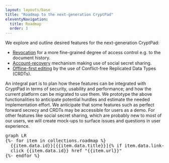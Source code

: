 ```yaml
---
layout: layouts/base
title: "Roadmap to the next-generation CryptPad"
eleventyNavigation:
  title: Roadmap
  order: 3
---
```


<div>

<!-- XXX if text is added as markdown it breaks the mermaid diagram below -->

We explore and outline desired features for the next-generation CryptPad:

* [Revocation](./revocation) for a more fine-grained degree of access control
  e.g. to the document history.
* [Account-recovery](./secretsharing/) mechanism making use of social secret
  sharing.
* [Offline-first editing](./yjs/README.md) by the use of Conflict-free
  Replicated Data Types (CRDTs).

An integral part is to plan how these features can be integrated with CryptPad
in terms of security, usability and performance; and how the current platform
can be migrated to use them. We prototype the above functionalities
to anticipate potential hurdles and estimate the needed implementation effort.
We anticipate that some features such as perfect forward secrecy and CRDTs may
be accessible for users as a demo. For other features like social secret
sharing, which are probably new to most of our users, we will create mock-ups to
surface issues and questions in user experience.
</div>

<pre class="mermaid">
graph LR
{%- for item in collections.roadmap %}
  {{item.data.id}}[{{item.data.title}}]{% if item.data.link-to %}-->{{item.data.link-to}}{% endif %}
  click {{item.data.id}} href "{{item.url}}"
{%- endfor %}
</pre>

<style>
.nodeLabel {
  text-decoration: underline;
  color: blue !important;
}
</style>

<script type="module">
  import mermaid from '/node_modules/mermaid/dist/mermaid.esm.mjs';
  mermaid.initialize({
    startOnLoad: true,
  });
</script>
